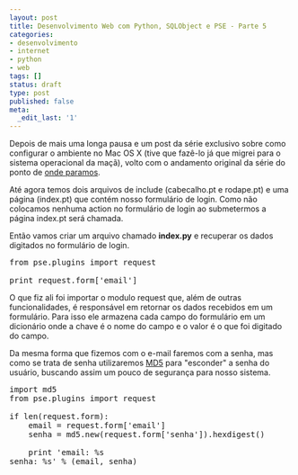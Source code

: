 ```yaml
---
layout: post
title: Desenvolvimento Web com Python, SQLObject e PSE - Parte 5
categories:
- desenvolvimento
- internet
- python
- web
tags: []
status: draft
type: post
published: false
meta:
  _edit_last: '1'
---
```

Depois de mais uma longa pausa e um post da série exclusivo sobre como configurar o ambiente no Mac OS X (tive que fazê-lo já que migrei para o sistema operacional da maçã), volto com o andamento original da série do ponto de <a href="http://willianfernandes.com.br/desenvolvimento-web-com-python-sqlobject-e-pse-parte-3/">onde paramos</a>.

Até agora temos dois arquivos de include (cabecalho.pt e rodape.pt) e uma página (index.pt) que contém nosso formulário de login. Como não colocamos nenhuma action no formulário de login ao submetermos a página index.pt será chamada.

Então vamos criar um arquivo chamado <strong>index.py</strong> e recuperar os dados digitados no formulário de login.

<pre lang="python" line="1">
from pse.plugins import request

print request.form['email']
</pre>

O que fiz ali foi importar o modulo request que, além de outras funcionalidades, é responsável em retornar os dados recebidos em um formulário. Para isso ele armazena cada campo do formulário em um dicionário onde a chave é o nome do campo e o valor é o que foi digitado do campo.

Da mesma forma que fizemos com o e-mail faremos com a senha, mas como se trata de senha utilizaremos <a href="http://pt.wikipedia.org/wiki/Md5">MD5</a> para "esconder" a senha do usuário, buscando assim um pouco de segurança para nosso sistema.

<pre lang="python" line="1">
import md5 
from pse.plugins import request
       
if len(request.form):
    email = request.form['email']
    senha = md5.new(request.form['senha']).hexdigest()
                                                                                                                                                                                                                                            
    print 'email: %s<br />senha: %s' % (email, senha)
</pre>


